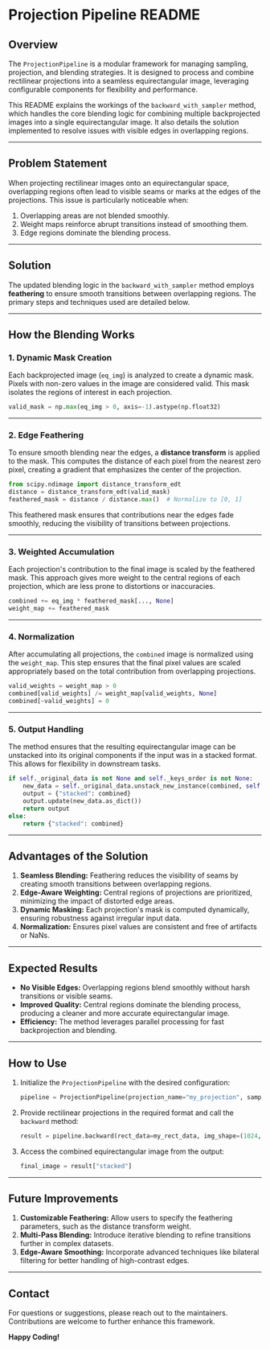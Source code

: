 # Projection Pipeline README

## Overview

The `ProjectionPipeline` is a modular framework for managing sampling, projection, and blending strategies. It is designed to process and combine rectilinear projections into a seamless equirectangular image, leveraging configurable components for flexibility and performance.

This README explains the workings of the `backward_with_sampler` method, which handles the core blending logic for combining multiple backprojected images into a single equirectangular image. It also details the solution implemented to resolve issues with visible edges in overlapping regions.

---

## Problem Statement

When projecting rectilinear images onto an equirectangular space, overlapping regions often lead to visible seams or marks at the edges of the projections. This issue is particularly noticeable when:
1. Overlapping areas are not blended smoothly.
2. Weight maps reinforce abrupt transitions instead of smoothing them.
3. Edge regions dominate the blending process.

---

## Solution

The updated blending logic in the `backward_with_sampler` method employs **feathering** to ensure smooth transitions between overlapping regions. The primary steps and techniques used are detailed below.

---

## How the Blending Works

### 1. **Dynamic Mask Creation**
Each backprojected image (`eq_img`) is analyzed to create a dynamic mask. Pixels with non-zero values in the image are considered valid. This mask isolates the regions of interest in each projection.

```python
valid_mask = np.max(eq_img > 0, axis=-1).astype(np.float32)
```

---

### 2. **Edge Feathering**
To ensure smooth blending near the edges, a **distance transform** is applied to the mask. This computes the distance of each pixel from the nearest zero pixel, creating a gradient that emphasizes the center of the projection.

```python
from scipy.ndimage import distance_transform_edt
distance = distance_transform_edt(valid_mask)
feathered_mask = distance / distance.max()  # Normalize to [0, 1]
```

This feathered mask ensures that contributions near the edges fade smoothly, reducing the visibility of transitions between projections.

---

### 3. **Weighted Accumulation**
Each projection's contribution to the final image is scaled by the feathered mask. This approach gives more weight to the central regions of each projection, which are less prone to distortions or inaccuracies.

```python
combined += eq_img * feathered_mask[..., None]
weight_map += feathered_mask
```

---

### 4. **Normalization**
After accumulating all projections, the `combined` image is normalized using the `weight_map`. This step ensures that the final pixel values are scaled appropriately based on the total contribution from overlapping projections.

```python
valid_weights = weight_map > 0
combined[valid_weights] /= weight_map[valid_weights, None]
combined[~valid_weights] = 0
```

---

### 5. **Output Handling**
The method ensures that the resulting equirectangular image can be unstacked into its original components if the input was in a stacked format. This allows for flexibility in downstream tasks.

```python
if self._original_data is not None and self._keys_order is not None:
    new_data = self._original_data.unstack_new_instance(combined, self._keys_order)
    output = {"stacked": combined}
    output.update(new_data.as_dict())
    return output
else:
    return {"stacked": combined}
```

---

## Advantages of the Solution

1. **Seamless Blending:** Feathering reduces the visibility of seams by creating smooth transitions between overlapping regions.
2. **Edge-Aware Weighting:** Central regions of projections are prioritized, minimizing the impact of distorted edge areas.
3. **Dynamic Masking:** Each projection's mask is computed dynamically, ensuring robustness against irregular input data.
4. **Normalization:** Ensures pixel values are consistent and free of artifacts or NaNs.

---

## Expected Results

- **No Visible Edges:** Overlapping regions blend smoothly without harsh transitions or visible seams.
- **Improved Quality:** Central regions dominate the blending process, producing a cleaner and more accurate equirectangular image.
- **Efficiency:** The method leverages parallel processing for fast backprojection and blending.

---

## How to Use

1. Initialize the `ProjectionPipeline` with the desired configuration:
   ```python
   pipeline = ProjectionPipeline(projection_name="my_projection", sampler_name="my_sampler")
   ```

2. Provide rectilinear projections in the required format and call the `backward` method:
   ```python
   result = pipeline.backward(rect_data=my_rect_data, img_shape=(1024, 2048, 3))
   ```

3. Access the combined equirectangular image from the output:
   ```python
   final_image = result["stacked"]
   ```

---

## Future Improvements

1. **Customizable Feathering:** Allow users to specify the feathering parameters, such as the distance transform weight.
2. **Multi-Pass Blending:** Introduce iterative blending to refine transitions further in complex datasets.
3. **Edge-Aware Smoothing:** Incorporate advanced techniques like bilateral filtering for better handling of high-contrast edges.

---

## Contact

For questions or suggestions, please reach out to the maintainers. Contributions are welcome to further enhance this framework.

**Happy Coding!**